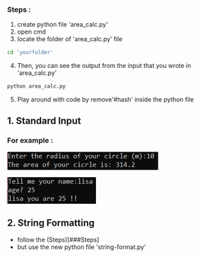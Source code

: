### Steps :
  1. create python file 'area_calc.py'
  2. open cmd
  3. locate the folder of 'area_calc.py' file
  ```bash
  cd 'yourfolder'
  ```
  4. Then, you can see the output from the input that you wrote in 'area_calc.py'
  ```bash
  python area_calc.py
  ```
  5. Play around with code by remove'#hash' inside the python file
## 1. Standard Input  
### For example :
![radius-circle](calc-circle.png)

![name-age](name-age.jpg)

## 2. String Formatting
- follow the (Steps)[###Steps] 
- but use the new python file 'string-format.py'
